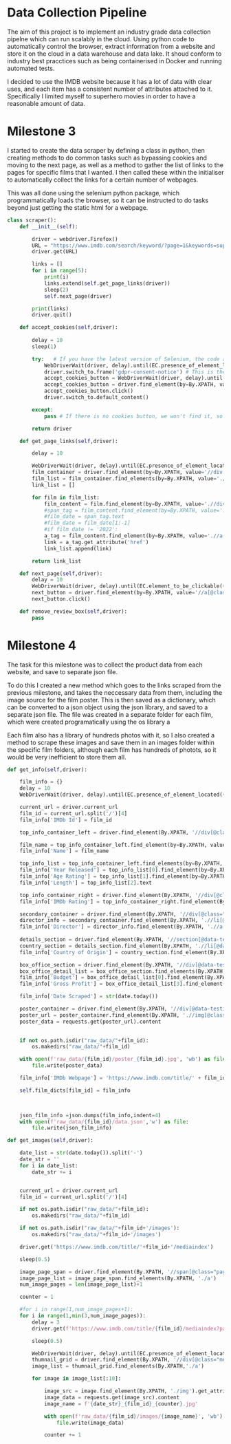 # Data Collection Pipeline

The aim of this project is to implement an industry grade data collection pipelne which can run scalably in the cloud. Using python code to automatically control the browser, extract information from a website and store it on the cloud in a data warehouse and data lake. It shoud conform to industry best pracctices such as being containerised in Docker and running automated tests.

I decided to use the IMDB website because it has a lot of data with clear uses, and each item has a consistent number of attributes attached to it. Specifically I limited myself to superhero movies in order to have a reasonable amount of data. 

# Milestone 3
I started to create the data scraper by defining a class in python, then creating methods to do common tasks such as bypassing cookies and moving to the next page, as well as a method to gather the list of links to the pages for specific films that I wanted. I then called these within the initialiser to automatically collect the links for a certain number of webpages.

This was all done using the selenium python package, which programmatically loads the browser, so it can be instructed to do tasks beyond just getting the static html for  a webpage.

```python
class scraper():
    def __init__(self):

        driver = webdriver.Firefox()
        URL = "https://www.imdb.com/search/keyword/?page=1&keywords=superhero&title_type=movie&explore=keywords&mode=detail&ref_=kw_nxt&sort=moviemeter,asc&release_date=%2C2021"
        driver.get(URL)

        links = []
        for i in range(5):
            print(i)
            links.extend(self.get_page_links(driver))
            sleep(2)
            self.next_page(driver)

        print(links)
        driver.quit()

    def accept_cookies(self,driver):
        
        delay = 10
        sleep(1) 

        try:   # If you have the latest version of Selenium, the code above won't run because the "switch_to_frame" is deprecated
            WebDriverWait(driver, delay).until(EC.presence_of_element_located((By.XPATH, '//*[@id="gdpr-consent-notice"]')))
            driver.switch_to.frame('gdpr-consent-notice') # This is the id of the frame
            accept_cookies_button = WebDriverWait(driver, delay).until(EC.presence_of_element_located((By.XPATH, '//*[@id="save"]')))
            accept_cookies_button = driver.find_element(by=By.XPATH, value='//*[@id="save"]')
            accept_cookies_button.click()
            driver.switch_to.default_content()

        except:
            pass # If there is no cookies button, we won't find it, so we can pass

        return driver

    def get_page_links(self,driver):

        delay = 10

        WebDriverWait(driver, delay).until(EC.presence_of_element_located((By.XPATH, '//div[@class="lister-item-content"]')))
        film_container = driver.find_element(by=By.XPATH, value='//div[@class="lister-list"]')
        film_list = film_container.find_elements(by=By.XPATH, value='./div')
        link_list = []

        for film in film_list:
            film_content = film.find_element(by=By.XPATH, value='.//div[@class="lister-item-content"]')
            #span_tag = film_content.find_element(by=By.XPATH, value='.//span[@class="lister-item-year text-muted unbold"]')
            #film_date = span_tag.text
            #film_date = film_date[1:-1]
            #if film_date != '2022':
            a_tag = film_content.find_element(by=By.XPATH, value='.//a')
            link = a_tag.get_attribute('href')
            link_list.append(link)

        return link_list

    def next_page(self,driver):
        delay = 10
        WebDriverWait(driver, delay).until(EC.element_to_be_clickable((By.XPATH, '//a[@class="lister-page-next next-page"]')))
        next_button = driver.find_element(by=By.XPATH, value='//a[@class="lister-page-next next-page"]')
        next_button.click()

    def remove_review_box(self,driver):
        pass

```

# Milestone 4

The task for this milestone was to collect the product data from each website, and save to separate json file.

To do this I created a new method which goes to the links scraped from the previous milestone, and takes the neccessary data from them, including the image source for the film poster. This is then saved as a dictionary, which can be converted to a json object using the json library, and saved to a separate json file. The file was created in a separate folder for each film, which were created programatically using the os library a

Each film also has a library of hundreds photos with it, so I also created a method to scrape these images and save them in an images folder within the specific film folders, although each film has hundreds of photots, so it would be very inefficient to store them all.


```python
def get_info(self,driver):

    film_info = {}
    delay = 10
    WebDriverWait(driver, delay).until(EC.presence_of_element_located((By.XPATH, '//div[@class="sc-80d4314-1 fbQftq"]')))

    current_url = driver.current_url
    film_id = current_url.split('/')[4]
    film_info['IMDb Id'] = film_id

    top_info_container_left = driver.find_element(By.XPATH, '//div[@class="sc-80d4314-1 fbQftq"]')

    film_name = top_info_container_left.find_element(by=By.XPATH, value='.//h1[@data-testid="hero-title-block__title"]').text
    film_info['Name'] = film_name

    top_info_list = top_info_container_left.find_elements(by=By.XPATH, value='.//li[@class="ipc-inline-list__item"]')
    film_info['Year Released'] = top_info_list[0].find_element(by=By.XPATH, value='.//a').text
    film_info['Age Rating'] = top_info_list[1].find_element(by=By.XPATH, value='.//a').text
    film_info['Length'] = top_info_list[2].text

    top_info_container_right = driver.find_element(By.XPATH, '//div[@class="sc-db8c1937-0 eGmDjE sc-80d4314-3 iBtAhY"]')
    film_info['IMDb Rating'] = top_info_container_right.find_element(By.XPATH, './/span[@class="sc-7ab21ed2-1 jGRxWM"]').text

    secondary_container = driver.find_element(By.XPATH, '//div[@class="sc-7643a8e3-10 itwFpV"]')
    director_info = secondary_container.find_element(By.XPATH, './/li[@data-testid="title-pc-principal-credit"]')
    film_info['Director'] = director_info.find_element(By.XPATH, './/a').text
    
    details_section = driver.find_element(By.XPATH, '//section[@data-testid="Details"]')
    country_section = details_section.find_element(By.XPATH, './/li[@data-testid="title-details-origin"]')
    film_info['Country of Origin'] = country_section.find_element(By.XPATH, './/a').text

    box_office_section = driver.find_element(By.XPATH, '//div[@data-testid="title-boxoffice-section"]')
    box_office_detail_list = box_office_section.find_elements(By.XPATH, './ul/li')
    film_info['Budget'] = box_office_detail_list[0].find_element(By.XPATH, './/label').text.split(' ')[0]
    film_info['Gross Profit'] = box_office_detail_list[3].find_element(By.XPATH, './/label').text

    film_info['Date Scraped'] = str(date.today())

    poster_container = driver.find_element(By.XPATH, '//div[@data-testid="hero-media__poster--inline-video"]')
    poster_url = poster_container.find_element(By.XPATH, './/img[@class="ipc-image"]').get_attribute('src')
    poster_data = requests.get(poster_url).content
    

    if not os.path.isdir("raw_data/"+film_id):
        os.makedirs("raw_data/"+film_id)

    with open(f'raw_data/{film_id}/poster_{film_id}.jpg', 'wb') as file:
        file.write(poster_data)

    film_info['IMDb Webpage'] = 'https://www.imdb.com/title/' + film_id

    self.film_dicts[film_id] = film_info

    

    json_film_info =json.dumps(film_info,indent=4)
    with open(f'raw_data/{film_id}/data.json','w') as file:
        file.write(json_film_info)

def get_images(self,driver):

    date_list = str(date.today()).split('-')
    date_str = ''
    for i in date_list:
        date_str += i


    current_url = driver.current_url
    film_id = current_url.split('/')[4]

    if not os.path.isdir("raw_data/"+film_id):
        os.makedirs("raw_data/"+film_id)

    if not os.path.isdir("raw_data/"+film_id+'/images'):
        os.makedirs("raw_data/"+film_id+'/images')

    driver.get('https://www.imdb.com/title/'+film_id+'/mediaindex')

    sleep(0.5)

    image_page_span = driver.find_element(By.XPATH, '//span[@class="page_list"]')
    image_page_list = image_page_span.find_elements(By.XPATH, './a')
    num_image_pages = len(image_page_list)+1

    counter = 1

    #for i in range(1,num_image_pages+1):
    for i in range(1,min(3,num_image_pages)):
        delay = 3
        driver.get(f'https://www.imdb.com/title/{film_id}/mediaindex?page={i}')

        sleep(0.5)

        WebDriverWait(driver, delay).until(EC.presence_of_element_located((By.XPATH, '//div[@class="media_index_thumb_list"]')))
        thumnail_grid = driver.find_element(By.XPATH, '//div[@class="media_index_thumb_list"]')
        image_list = thumnail_grid.find_elements(By.XPATH,'./a')

        for image in image_list[:10]:

            image_src = image.find_element(By.XPATH, './img').get_attribute('src')
            image_data = requests.get(image_src).content
            image_name = f'{date_str}_{film_id}_{counter}.jpg'

            with open(f'raw_data/{film_id}/images/{image_name}', 'wb') as file:
                file.write(image_data)

            counter += 1
```

